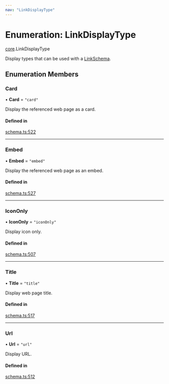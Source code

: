 ```yaml
---
nav: "LinkDisplayType"
---
```

# Enumeration: LinkDisplayType

[core](../modules/core.md).LinkDisplayType

Display types that can be used with a [LinkSchema](../interfaces/core.LinkSchema.md).

## Enumeration Members

### Card

• **Card** = ``"card"``

Display the referenced web page as a card.

#### Defined in

[schema.ts:522](https://github.com/coda/packs-sdk/blob/main/schema.ts#L522)

___

### Embed

• **Embed** = ``"embed"``

Display the referenced web page as an embed.

#### Defined in

[schema.ts:527](https://github.com/coda/packs-sdk/blob/main/schema.ts#L527)

___

### IconOnly

• **IconOnly** = ``"iconOnly"``

Display icon only.

#### Defined in

[schema.ts:507](https://github.com/coda/packs-sdk/blob/main/schema.ts#L507)

___

### Title

• **Title** = ``"title"``

Display web page title.

#### Defined in

[schema.ts:517](https://github.com/coda/packs-sdk/blob/main/schema.ts#L517)

___

### Url

• **Url** = ``"url"``

Display URL.

#### Defined in

[schema.ts:512](https://github.com/coda/packs-sdk/blob/main/schema.ts#L512)
